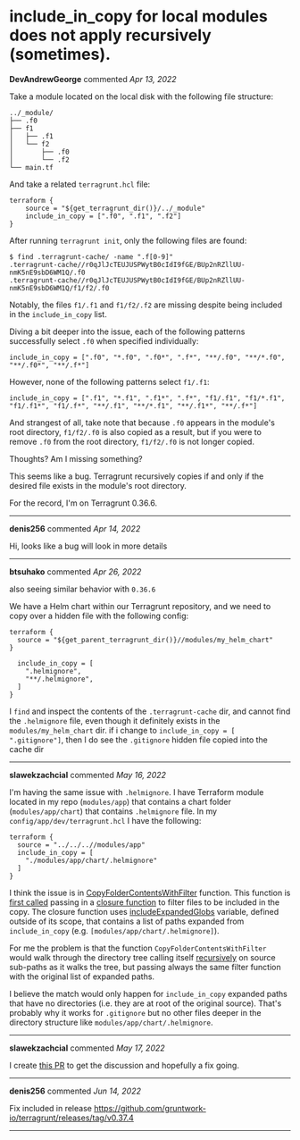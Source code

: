 # include_in_copy for local modules does not apply recursively (sometimes).

**DevAndrewGeorge** commented *Apr 13, 2022*

Take a module located on the local disk with the following file structure:
```
../_module/
├── .f0
├── f1
│   ├── .f1
│   └── f2
│       ├── .f0
│       └── .f2
└── main.tf
```

And take a related `terragrunt.hcl` file:
```
terraform {
    source = "${get_terragrunt_dir()}/../_module"
    include_in_copy = [".f0", ".f1", ".f2"]
}
```

After running `terragrunt init`, only the following files are found:
```
$ find .terragrunt-cache/ -name ".f[0-9]"
.terragrunt-cache//r0qJlJcTEUJUSPWytB0cIdI9fGE/BUp2nRZllUU-nmK5nE9sbD6WM1Q/.f0
.terragrunt-cache//r0qJlJcTEUJUSPWytB0cIdI9fGE/BUp2nRZllUU-nmK5nE9sbD6WM1Q/f1/f2/.f0
```

Notably, the files `f1/.f1` and `f1/f2/.f2` are missing despite being included in the `include_in_copy` list.  

Diving a bit deeper into the issue, each of the following patterns successfully select `.f0` when specified individually:
```
include_in_copy = [".f0", "*.f0", ".f0*", ".f*", "**/.f0", "**/*.f0", "**/.f0*", "**/.f*"]
```

However, none of the following patterns select `f1/.f1`:
```
include_in_copy = [".f1", "*.f1", ".f1*", ".f*", "f1/.f1", "f1/*.f1", "f1/.f1*", "f1/.f*", "**/.f1", "**/*.f1", "**/.f1*", "**/.f*"]
```

And strangest of all, take note that because `.f0` appears in the module's root directory, `f1/f2/.f0` is also copied as a result, but if you were to remove `.f0` from the root directory, `f1/f2/.f0` is not longer copied.

Thoughts? Am I missing something?

This seems like a bug. Terragrunt recursively copies if and only if the desired file exists in the module's root directory.

For the record, I'm on Terragrunt 0.36.6.
<br />
***


**denis256** commented *Apr 14, 2022*

Hi,
looks like a bug will look in more details
***

**btsuhako** commented *Apr 26, 2022*

also seeing similar behavior with `0.36.6`

We have a Helm chart within our Terragrunt repository, and we need to copy over a hidden file with the following config:

```hcl
terraform {
  source = "${get_parent_terragrunt_dir()}//modules/my_helm_chart"
}

  include_in_copy = [
    ".helmignore",
    "**/.helmignore",
  ]
}
```

I `find` and inspect the contents of the `.terragrunt-cache` dir, and cannot find the `.helmignore` file, even though it definitely exists in the `modules/my_helm_chart` dir. if i change to `include_in_copy = [ ".gitignore"]`, then I do see the `.gitignore` hidden file copied into the cache dir
***

**slawekzachcial** commented *May 16, 2022*

I'm having the same issue with `.helmignore`. I have Terraform module located in my repo (`modules/app`) that contains a chart folder (`modules/app/chart`) that contains `.helmignore` file. In my `config/app/dev/terragrunt.hcl` I have the following:
```
terraform {
  source = "../../..//modules/app"
  include_in_copy = [
    "./modules/app/chart/.helmignore"
  ]
}
```

I think the issue is in [CopyFolderContentsWithFilter](https://github.com/gruntwork-io/terragrunt/blob/f9f76373bb387b78b8198a90cb42cd4b73786efd/util/file.go#L210) function. This function is [first called](https://github.com/gruntwork-io/terragrunt/blob/f9f76373bb387b78b8198a90cb42cd4b73786efd/util/file.go#L199) passing in a [closure function](https://github.com/gruntwork-io/terragrunt/blob/f9f76373bb387b78b8198a90cb42cd4b73786efd/util/file.go#L200-L203) to filter files to be included in the copy. The closure function uses [includeExpandedGlobs](https://github.com/gruntwork-io/terragrunt/blob/f9f76373bb387b78b8198a90cb42cd4b73786efd/util/file.go#L195) variable, defined outside of its scope, that contains a list of paths expanded from `include_in_copy` (e.g. `[modules/app/chart/.helmignore]`).

For me the problem is that the function `CopyFolderContentsWithFilter` would walk through the directory tree calling itself [recursively](https://github.com/gruntwork-io/terragrunt/blob/f9f76373bb387b78b8198a90cb42cd4b73786efd/util/file.go#L253) on source sub-paths as it walks the tree, but passing always the same filter function with the original list of expanded paths.

I believe the match would only happen for `include_in_copy` expanded paths that have no directories (i.e. they are at root of the original source). That's probably why it works for `.gitignore` but no other files deeper in the directory structure like `modules/app/chart/.helmignore`.
***

**slawekzachcial** commented *May 17, 2022*

I create [this PR](https://github.com/gruntwork-io/terragrunt/pull/2112) to get the discussion and hopefully a fix going.
***

**denis256** commented *Jun 14, 2022*

Fix included in release https://github.com/gruntwork-io/terragrunt/releases/tag/v0.37.4
***

